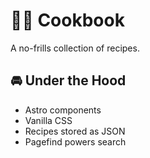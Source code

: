 # 🧑‍🍳 Cookbook

A no-frills collection of recipes.

## 🚘 Under the Hood

- Astro components
- Vanilla CSS
- Recipes stored as JSON
- Pagefind powers search

